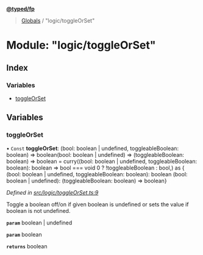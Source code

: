 **[@typed/fp](../README.md)**

> [Globals](../globals.md) / "logic/toggleOrSet"

# Module: "logic/toggleOrSet"

## Index

### Variables

* [toggleOrSet](_logic_toggleorset_.md#toggleorset)

## Variables

### toggleOrSet

• `Const` **toggleOrSet**: (bool: boolean \| undefined, toggleableBoolean: boolean) => boolean(bool: boolean \| undefined) => (toggleableBoolean: boolean) => boolean = curry((bool: boolean \| undefined, toggleableBoolean: boolean): boolean => bool === void 0 ? !toggleableBoolean : bool,) as { (bool: boolean \| undefined, toggleableBoolean: boolean): boolean (bool: boolean \| undefined): (toggleableBoolean: boolean) => boolean}

*Defined in [src/logic/toggleOrSet.ts:9](https://github.com/TylorS/typed-fp/blob/559f273/src/logic/toggleOrSet.ts#L9)*

Toggle a boolean off/on if given boolean is undefined or sets the value if boolean is not undefined.

**`param`** boolean | undefined

**`param`** boolean

**`returns`** boolean
